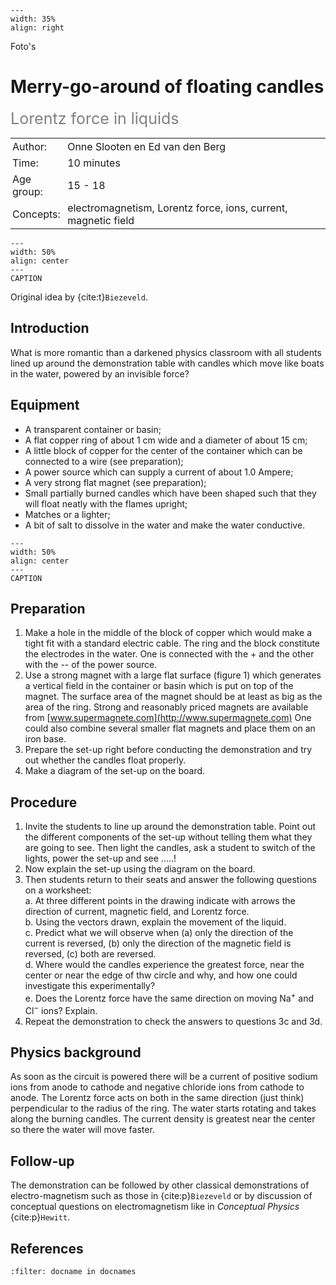 ```{figure} ../../figures/ready.png
---
width: 35%
align: right
```

Foto's

# Merry-go-around of floating candles 
<span style="font-size: 25px; color: gray;">Lorentz force in liquids</span>


<table style="width: 100%; border-collapse: collapse; border: none;">
    <tr style="background-color: var(--background-color);">  
        <td style="text-align: left; padding: 3px; border: none; color: var(--text-color)">Author:</td>
        <td style="text-align: left; padding: 3px; border: none; color: var(--text-color)">Onne Slooten en Ed van den Berg</td>
    </tr>
    <tr style="background-color: var(--background-color);"> 
        <td style="text-align: left; padding: 3px; border: none; color: var(--text-color)">Time:</td>
        <td style="text-align: left; padding: 3px; border: none; color: var(--text-color)">10 minutes</td>
    </tr>
    <tr style="background-color: var(--background-color);"> 
        <td style="text-align: left; padding: 3px; border: none; color: var(--text-color)">Age group:</td>
        <td style="text-align: left; padding: 3px; border: none; color: var(--text-color)">15 - 18</td>
    </tr>
    <tr style="background-color: var(--background-color);"> 
        <td style="text-align: left; padding: 3px; border: none; color: var(--text-color)">Concepts:</td>
        <td style="text-align: left; padding: 3px; border: none; color: var(--text-color)">electromagnetism, Lorentz force, ions, current, magnetic field</td>
    </tr>
</table>

```{figure} demo19_figure1.JPG
---
width: 50%
align: center
---
CAPTION
```

Original idea by {cite:t}`Biezeveld`.

## Introduction
What is more romantic than a darkened physics classroom with all students lined up around the demonstration table with candles which move like boats in the water, powered by an invisible force? 

## Equipment
* A transparent container or basin;
* A flat copper ring of about 1 cm wide and a diameter of about 15 cm;
* A little block of copper for the center of the container which can be connected to a wire (see preparation);
* A power source which can supply a current of about 1.0 Ampere;
* A very strong flat magnet (see preparation);
* Small partially burned candles which have been shaped such that they will float neatly with the flames upright;
* Matches or a lighter;
* A bit of salt to dissolve in the water and make the water conductive.

```{figure} demo19_figure2.jpg
---
width: 50%
align: center
---
CAPTION
```

## Preparation
1. Make a hole in the middle of the block of copper which would make a tight fit with a standard electric cable. The ring and the block constitute the electrodes in the water. One is connected with the + and the other with the -- of the power source.
2. Use a strong magnet with a large flat surface (figure 1) which
generates a vertical field in the container or basin which is put on top of the magnet. The surface area of the magnet should be at least as big as the area of the ring. Strong and reasonably priced magnets are available from [www.supermagnete.com](http://www.supermagnete.com) One could also combine several smaller flat magnets and place them on an iron base.
3. Prepare the set-up right before conducting the demonstration and try out whether the candles float properly.
4. Make a diagram of the set-up on the board.

## Procedure
1.  Invite the students to line up around the demonstration table. Point out the different components of the set-up without telling them what they are going to see. Then light the candles, ask a student to switch of the lights, power the set-up and see .....!
2.  Now explain the set-up using the diagram on the board.
3.  Then students return to their seats and answer the following questions on a worksheet:\
    a.  At three different points in the drawing indicate with arrows the direction of current, magnetic field, and Lorentz force.\
    b.  Using the vectors drawn, explain the movement of the liquid.\
    c.  Predict what we will observe when (a) only the direction of the current is reversed, (b) only the direction of the magnetic field is reversed, (c) both are reversed.\
    d.  Where would the candles experience the greatest force, near the center or near the edge of thw circle and why, and how one could investigate this experimentally?\
    e.  Does the Lorentz force have the same direction on moving Na$^+$ and Cl$^-$ ions? Explain.
4.  Repeat the demonstration to check the answers to questions 3c and 3d.

## Physics background
As soon as the circuit is powered there will be a current of positive sodium ions from anode to cathode and negative chloride ions from cathode to anode. The Lorentz force acts on both in the same direction (just think) perpendicular to the radius of the ring. The water starts rotating and takes along the burning candles. The current density is greatest near the center so there the water will move faster.

## Follow-up
The demonstration can be followed by other classical demonstrations of electro-magnetism such as those in {cite:p}`Biezeveld` or by discussion of conceptual questions on electromagnetism like in *Conceptual Physics* {cite:p}`Hewitt`.

## References
```{bibliography}
:filter: docname in docnames
```
